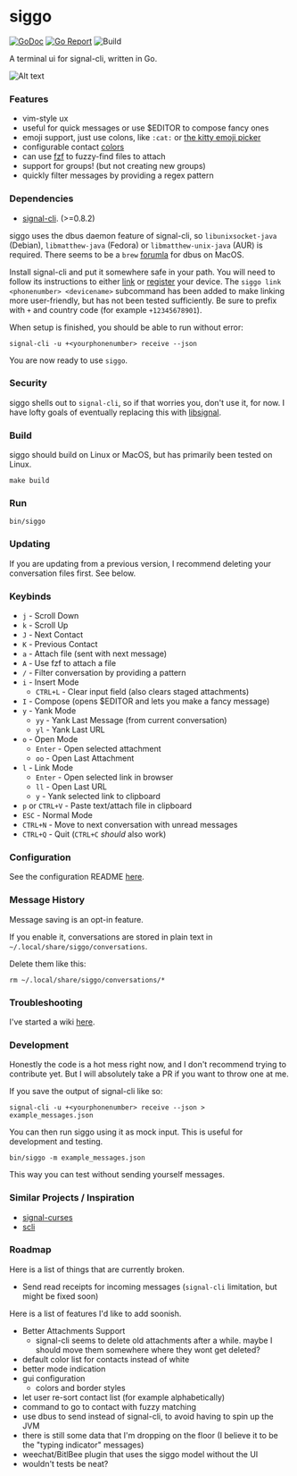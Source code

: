 # siggo
[![GoDoc](https://godoc.org/github.com/derricw/siggo?status.svg)](https://godoc.org/github.com/derricw/siggo)
[![Go Report](https://goreportcard.com/badge/github.com/derricw/siggo)](https://goreportcard.com/badge/github.com/derricw/siggo)
![Build](https://github.com/derricw/siggo/workflows/Test/badge.svg)

A terminal ui for signal-cli, written in Go.

![Alt text](media/screenshot.jpg?raw=true "Screenshot")

### Features

* vim-style ux
* useful for quick messages or use $EDITOR to compose fancy ones
* emoji support, just use colons, like `:cat:` or [the kitty emoji picker](https://sw.kovidgoyal.net/kitty/kittens/unicode-input.html)
* configurable contact [colors](config/README.md#configure-contact-colors)
* can use [fzf](https://github.com/junegunn/fzf) to fuzzy-find files to attach
* support for groups! (but not creating new groups)
* quickly filter messages by providing a regex pattern

### Dependencies

* [signal-cli](https://github.com/AsamK/signal-cli). (>=0.8.2)

siggo uses the dbus daemon feature of signal-cli, so `libunixsocket-java` (Debian), `libmatthew-java` (Fedora) or `libmatthew-unix-java` (AUR) is required. There seems to be a `brew` [forumla](https://formulae.brew.sh/formula/dbus) for dbus on MacOS.

Install signal-cli and put it somewhere safe in your path. You will need to follow its instructions to either [link](https://github.com/AsamK/signal-cli/wiki/Linking-other-devices-(Provisioning)) or [register](https://github.com/AsamK/signal-cli#usage) your device. The `siggo link <phonenumber> <devicename>` subcommand has been added to make linking more user-friendly, but has not been tested sufficiently. Be sure to prefix with `+` and country code (for example `+12345678901`).

When setup is finished, you should be able to run without error:

```
signal-cli -u +<yourphonenumber> receive --json
```
You are now ready to use `siggo`.

### Security

siggo shells out to `signal-cli`, so if that worries you, don't use it, for now. I have lofty goals of eventually replacing this with [libsignal](https://github.com/signalapp/libsignal-protocol-c).

### Build

siggo should build on Linux or MacOS, but has primarily been tested on Linux.

```
make build
```

### Run

```
bin/siggo
```

### Updating

If you are updating from a previous version, I recommend deleting your conversation files first. See below.

### Keybinds

* `j` - Scroll Down
* `k` - Scroll Up
* `J` - Next Contact
* `K` - Previous Contact
* `a` - Attach file (sent with next message)
* `A` - Use fzf to attach a file
* `/` - Filter conversation by providing a pattern
* `i` - Insert Mode
  * `CTRL+L` - Clear input field (also clears staged attachments)
* `I` - Compose (opens $EDITOR and lets you make a fancy message)
* `y` - Yank Mode
  * `yy` - Yank Last Message (from current conversation)
  * `yl` - Yank Last URL
* `o` - Open Mode
  * `Enter` - Open selected attachment
  * `oo` - Open Last Attachment
* `l` - Link Mode
  * `Enter` - Open selected link in browser
  * `ll` - Open Last URL
  * `y` - Yank selected link to clipboard
* `p` or `CTRL+V` - Paste text/attach file in clipboard
* `ESC` - Normal Mode
* `CTRL+N` - Move to next conversation with unread messages
* `CTRL+Q` - Quit (`CTRL+C` _should_ also work)

### Configuration

See the configuration README [here](config/README.md).

### Message History

Message saving is an opt-in feature.

If you enable it, conversations are stored in plain text in `~/.local/share/siggo/conversations`.

Delete them like this:

```
rm ~/.local/share/siggo/conversations/*
```

### Troubleshooting

I've started a wiki [here](https://github.com/derricw/siggo/wiki/Troubleshooting).

### Development

Honestly the code is a hot mess right now, and I don't recommend trying to contribute yet. But I will absolutely take a PR if you want to throw one at me.

If you save the output of signal-cli like so:

```
signal-cli -u +<yourphonenumber> receive --json > example_messages.json
```
You can then run siggo using it as mock input. This is useful for development and testing.
```
bin/siggo -m example_messages.json
```
This way you can test without sending yourself messages.

### Similar Projects / Inspiration

* [signal-curses](https://github.com/jwoglom/signal-curses)
* [scli](https://github.com/isamert/scli)

### Roadmap

Here is a list of things that are currently broken.
* Send read receipts for incoming messages (`signal-cli` limitation, but might be fixed soon)

Here is a list of features I'd like to add soonish.
* Better Attachments Support
  * signal-cli seems to delete old attachments after a while. maybe I should move them somewhere where they wont get deleted?
* default color list for contacts instead of white
* better mode indication
* gui configuration
  * colors and border styles
* let user re-sort contact list (for example alphabetically)
* command to go to contact with fuzzy matching
* use dbus to send instead of signal-cli, to avoid having to spin up the JVM
* there is still some data that I'm dropping on the floor (I believe it to be the "typing indicator" messages)
* weechat/BitlBee plugin that uses the siggo model without the UI
* wouldn't tests be neat?
